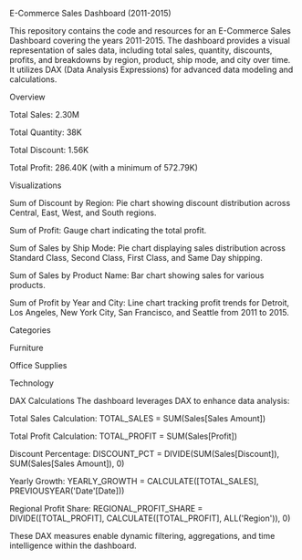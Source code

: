 E-Commerce Sales Dashboard (2011-2015)

This repository contains the code and resources for an E-Commerce Sales Dashboard covering the years 2011-2015. The dashboard provides a visual representation of sales data, including total sales, quantity, discounts, profits, and breakdowns by region, product, ship mode, and city over time. It utilizes DAX (Data Analysis Expressions) for advanced data modeling and calculations.

Overview

Total Sales: 2.30M

Total Quantity: 38K

Total Discount: 1.56K

Total Profit: 286.40K (with a minimum of 572.79K)


Visualizations

Sum of Discount by Region: Pie chart showing discount distribution across Central, East, West, and South regions.

Sum of Profit: Gauge chart indicating the total profit.

Sum of Sales by Ship Mode: Pie chart displaying sales distribution across Standard Class, Second Class, First Class, and Same Day shipping.

Sum of Sales by Product Name: Bar chart showing sales for various products.

Sum of Profit by Year and City: Line chart tracking profit trends for Detroit, Los Angeles, New York City, San Francisco, and Seattle from 2011 to 2015.


Categories

Furniture

Office Supplies

Technology

DAX Calculations
The dashboard leverages DAX to enhance data analysis:

Total Sales Calculation: TOTAL_SALES = SUM(Sales[Sales Amount])

Total Profit Calculation: TOTAL_PROFIT = SUM(Sales[Profit])

Discount Percentage: DISCOUNT_PCT = DIVIDE(SUM(Sales[Discount]), SUM(Sales[Sales Amount]), 0)

Yearly Growth: YEARLY_GROWTH = CALCULATE([TOTAL_SALES], PREVIOUSYEAR('Date'[Date]))

Regional Profit Share: REGIONAL_PROFIT_SHARE = DIVIDE([TOTAL_PROFIT], CALCULATE([TOTAL_PROFIT], ALL('Region')), 0)


These DAX measures enable dynamic filtering, aggregations, and time intelligence within the dashboard.
